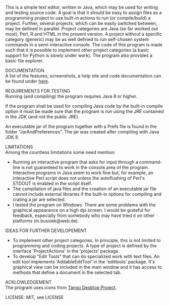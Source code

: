 This is a simple text editor, written in Java, which may be used for writing and
testing source code. A goal is that it should be easy to assign files as a programming
project to use built-in actions to run (or compile/build) a project. Further, several
projects, which can be easily switched between, may be defined in parallel. Project
categories are Java (so far worked out most), Perl, R and HTML in the present version.
A project without a specific category (generic) may be as well defined to run self-chosen
system commands in a semi-interactive console. The code of this program is made such that
it is possible to implement other project categories (a basic support for Python is slowly
under work). The program also provides a basic file explorer.
<p>
DOCUMENTATION<br>
A list of the features, screenshots, a help site and code documentation can be found under
<a href="https://eadgyth.github.io/Programming-Editor/">here</a>.
<p>
REQUIREMENTS FOR TESTING<br>
Running (and compiling) the program requires Java 8 or higher.
<p>
If the program shall be used for compiling Java code by the built-in compile option it must be
made sure that the program is run using the JRE contained in the JDK (and not the public JRE).
<p>
An executable jar of the program together with a Prefs file is found in the folder
"JarAndPreferences". The jar was created after compiling with Java JDK 8.
<p>
LIMITATIONS<br>
Among the countless limitations some need mention:
<ul>
<li>Running an interactive program that asks for input through a command-line is not guaranteed
    to work in the console area of the program. Interactive programs in Java seem to work fine
    but, for example, an interactive Perl script does not unless the autoflushing of Perl's
    STDOUT is enabled in the script itself.</li>
<li>The compilation of java files and the creation of an executable jar file cannot include
    external libraries if the built-in options for compiling and crating a jar are selected.</li>
<li>I tested the program on Windows. There are some problems with the graphical appearance
    on a high dpi screen. I would be grateful for feedback, especially from somebody who may
    have tried it on other platforms (m.bussiek@web.de).</li>
</ul>
<p>
IDEAS FOR FURTHER DEVELOPEMENT<br>
<ul>
<li>To implement other project categories. In principle, this is not limited to programming
    and coding projects. A type of project is defined by the interface 'ProjectActions' in the
    'projects' package.</li>
<li>To develop "Edit Tools" that can do specialized work with text files. An edit tool implements
    'AddableEditTool' in the 'edittools' package. It's graphical view can be included in the main 
    window and it has access to methods that define a document in the selected tab.</li>
</ul>
<p>
ACKLOWLEDGEMENT<br>
The program uses icons from
<a href="https://github.com/Distrotech/tango-icon-theme">Tango Desktop Project</a>.
<p>
LICENSE: MIT, see LICENSE<br>
